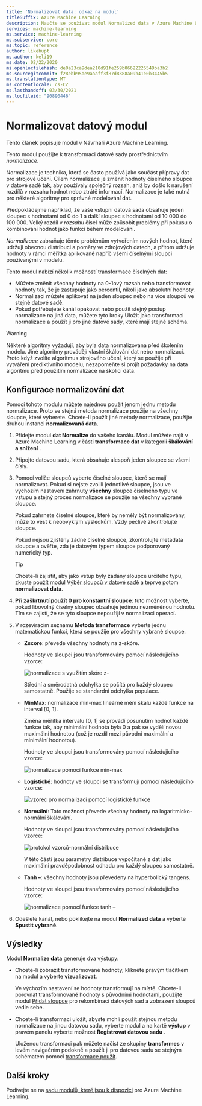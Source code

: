 ```yaml
---
title: 'Normalizovat data: odkaz na modul'
titleSuffix: Azure Machine Learning
description: Naučte se používat modul Normalized data v Azure Machine Learning k transformaci datové sady prostřednictvím *normalizace*.
services: machine-learning
ms.service: machine-learning
ms.subservice: core
ms.topic: reference
author: likebupt
ms.author: keli19
ms.date: 02/22/2020
ms.openlocfilehash: de0a23ca9dea210d91fe259b06622226549ba3b2
ms.sourcegitcommit: f28ebb95ae9aaaff3f87d8388a09b41e0b3445b5
ms.translationtype: MT
ms.contentlocale: cs-CZ
ms.lasthandoff: 03/30/2021
ms.locfileid: "90890446"
---
```

# <a name="normalize-data-module"></a>Normalizovat datový modul

Tento článek popisuje modul v Návrháři Azure Machine Learning.

Tento modul použijte k transformaci datové sady prostřednictvím *normalizace*.

Normalizace je technika, která se často používá jako součást přípravy dat pro strojové učení. Cílem normalizace je změnit hodnoty číselného sloupce v datové sadě tak, aby používaly společný rozsah, aniž by došlo k narušení rozdílů v rozsahu hodnot nebo ztrátě informací. Normalizace je také nutná pro některé algoritmy pro správné modelování dat.

Předpokládejme například, že vaše vstupní datová sada obsahuje jeden sloupec s hodnotami od 0 do 1 a další sloupec s hodnotami od 10 000 do 100 000. Velký rozdíl v *rozsahu* čísel může způsobit problémy při pokusu o kombinování hodnot jako funkcí během modelování.

*Normalizace* zabraňuje těmto problémům vytvořením nových hodnot, které udržují obecnou distribuci a poměry ve zdrojových datech, a přitom udržuje hodnoty v rámci měřítka aplikované napříč všemi číselnými sloupci používanými v modelu.

Tento modul nabízí několik možností transformace číselných dat:

- Můžete změnit všechny hodnoty na 0-1ový rozsah nebo transformovat hodnoty tak, že je zastupuje jako percentil, nikoli jako absolutní hodnoty.
- Normalizaci můžete aplikovat na jeden sloupec nebo na více sloupců ve stejné datové sadě.
- Pokud potřebujete kanál opakovat nebo použít stejný postup normalizace na jiná data, můžete tyto kroky Uložit jako transformaci normalizace a použít ji pro jiné datové sady, které mají stejné schéma.

> [!WARNING]
> Některé algoritmy vyžadují, aby byla data normalizována před školením modelu. Jiné algoritmy provádějí vlastní škálování dat nebo normalizaci. Proto když zvolíte algoritmus strojového učení, který se použije při vytváření prediktivního modelu, nezapomeňte si projít požadavky na data algoritmu před použitím normalizace na školicí data.

##  <a name="configure-normalize-data"></a>Konfigurace normalizování dat

Pomocí tohoto modulu můžete najednou použít jenom jednu metodu normalizace. Proto se stejná metoda normalizace použije na všechny sloupce, které vyberete. Chcete-li použít jiné metody normalizace, použijte druhou instanci **normalizovaná data**.

1. Přidejte modul **dat Normalize** do vašeho kanálu. Modul můžete najít v Azure Machine Learning v části **transformace dat** v kategorii **škálování a snížení** .

2. Připojte datovou sadu, která obsahuje alespoň jeden sloupec se všemi čísly.

3. Pomocí voliče sloupců vyberte číselné sloupce, které se mají normalizovat. Pokud si nejste zvolili jednotlivé sloupce, jsou ve výchozím nastavení zahrnuty **všechny** sloupce číselného typu ve vstupu a stejný proces normalizace se použije na všechny vybrané sloupce. 

    Pokud zahrnete číselné sloupce, které by neměly být normalizovány, může to vést k neobvyklým výsledkům. Vždy pečlivě zkontrolujte sloupce.

    Pokud nejsou zjištěny žádné číselné sloupce, zkontrolujte metadata sloupce a ověřte, zda je datovým typem sloupce podporovaný numerický typ.

    > [!TIP]
    > Chcete-li zajistit, aby jako vstup byly zadány sloupce určitého typu, zkuste použít modul [Výběr sloupců v datové sadě](./select-columns-in-dataset.md) a teprve potom **normalizovat data**.

4. **Při zaškrtnutí použít 0 pro konstantní sloupce**: tuto možnost vyberte, pokud libovolný číselný sloupec obsahuje jedinou nezměněnou hodnotu. Tím se zajistí, že se tyto sloupce nepoužijí v normalizaci operací.

5. V rozevíracím seznamu **Metoda transformace** vyberte jednu matematickou funkci, která se použije pro všechny vybrané sloupce. 
  
    - **Zscore**: převede všechny hodnoty na z-skóre.
    
      Hodnoty ve sloupci jsou transformovány pomocí následujícího vzorce:  
  
      ![normalizace s využitím skóre z&#45;](media/module/aml-normalization-z-score.png)
  
      Střední a směrodatná odchylka se počítá pro každý sloupec samostatně. Použije se standardní odchylka populace.
  
    - **MinMax**: normalizace min-max lineárně mění škálu každé funkce na interval [0, 1].
    
      Změna měřítka intervalu [0, 1] se provádí posunutím hodnot každé funkce tak, aby minimální hodnota byla 0 a pak se vydělí novou maximální hodnotou (což je rozdíl mezi původní maximální a minimální hodnotou).
      
      Hodnoty ve sloupci jsou transformovány pomocí následujícího vzorce:  
  
      ![normalizace pomocí funkce min&#45;max](media/module/aml-normalization-minmax.png "AML_normalization – minmax")  
  
    - **Logistické**: hodnoty ve sloupci se transformují pomocí následujícího vzorce:

      ![vzorec pro normalizaci pomocí logistické funkce](media/module/aml-normalization-logistic.png "AML_normalization – logistické")  
  
    - **Normální**: Tato možnost převede všechny hodnoty na logaritmicko-normální škálování.
  
      Hodnoty ve sloupci jsou transformovány pomocí následujícího vzorce:
  
      ![protokol vzorců&#45;normální distribuce](media/module/aml-normalization-lognormal.png "AML_normalization – normální")
    
      V této části jsou parametry distribuce vypočítané z dat jako maximální pravděpodobnost odhadu pro každý sloupec samostatně.  
  
    - **Tanh –**: všechny hodnoty jsou převedeny na hyperbolický tangens.
    
      Hodnoty ve sloupci jsou transformovány pomocí následujícího vzorce:
    
      ![normalizace pomocí funkce tanh –](media/module/aml-normalization-tanh.png "AML_normalization – tanh –")

6. Odešlete kanál, nebo poklikejte na modul **Normalized data** a vyberte **Spustit vybrané**. 

## <a name="results"></a>Výsledky

Modul **Normalize data** generuje dva výstupy:

- Chcete-li zobrazit transformované hodnoty, klikněte pravým tlačítkem na modul a vyberte **vizualizovat**.

    Ve výchozím nastavení se hodnoty transformují na místě. Chcete-li porovnat transformované hodnoty s původními hodnotami, použijte modul [Přidat sloupce](./add-columns.md) pro rekombinaci datových sad a zobrazení sloupců vedle sebe.

- Chcete-li transformaci uložit, abyste mohli použít stejnou metodu normalizace na jinou datovou sadu, vyberte modul a na kartě **výstup** v pravém panelu vyberte možnost **Registrovat datovou sadu** .

    Uloženou transformaci pak můžete načíst ze skupiny **transformes** v levém navigačním podokně a použít ji pro datovou sadu se stejným schématem pomocí [transformace použít](apply-transformation.md).  


## <a name="next-steps"></a>Další kroky

Podívejte se na [sadu modulů, které jsou k dispozici](module-reference.md) pro Azure Machine Learning. 